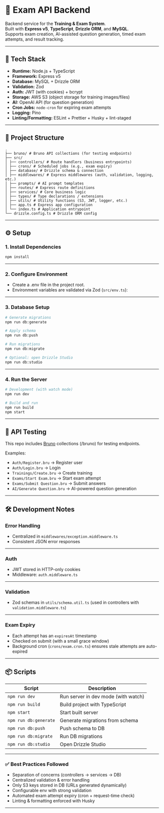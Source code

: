 # 📘 Exam API Backend

Backend service for the **Training & Exam System**.  
Built with **Express v5**, **TypeScript**, **Drizzle ORM**, and **MySQL**.  
Supports exam creation, AI-assisted question generation, timed exam attempts, and result tracking.

---

## 🚀 Tech Stack

- **Runtime:** Node.js + TypeScript
- **Framework:** Express v5
- **Database:** MySQL + Drizzle ORM
- **Validation:** Zod
- **Auth:** JWT (with cookies) + bcrypt
- **Storage:** AWS S3 (object storage for training images/files)
- **AI:** OpenAI API (for question generation)
- **Cron Jobs:** `node-cron` for expiring exam attempts
- **Logging:** Pino
- **Linting/Formatting:** ESLint + Prettier + Husky + lint-staged

---

## 📂 Project Structure

```
.
├── bruno/ # Bruno API collections (for testing endpoints)
├── src/
│ ├── controllers/ # Route handlers (business entrypoints)
│ ├── crons/ # Scheduled jobs (e.g., exam expiry)
│ ├── database/ # Drizzle schema & connection
│ ├── middlewares/ # Express middlewares (auth, validation, logging, etc.)
│ ├── prompts/ # AI prompt templates
│ ├── routes/ # Express route definitions
│ ├── services/ # Core business logic
│ ├── types/ # Type declarations / extensions
│ ├── utils/ # Utility functions (S3, JWT, logger, etc.)
│ ├── app.ts # Express app configuration
│ └── index.ts # Application entrypoint
└── drizzle.config.ts # Drizzle ORM config
```

---

## ⚙️ Setup

### 1. Install Dependencies

```bash
npm install
```

---

### 2. Configure Environment

- Create a .env file in the project root.
- Environment variables are validated via Zod (`src/env.ts`):

---

### 3. Database Setup

```bash
# Generate migrations
npm run db:generate

# Apply schema
npm run db:push

# Run migrations
npm run db:migrate

# Optional: open Drizzle Studio
npm run db:studio
```

---

### 4. Run the Server

```bash
# Development (with watch mode)
npm run dev

# Build and run
npm run build
npm start
```

---

## 🧪 API Testing

This repo includes [Bruno](https://www.usebruno.com) collections (/bruno) for testing endpoints.

Examples:

- `Auth/Register.bru` → Register user
- `Auth/Login.bru` → Login
- `Trainings/Create.bru` → Create training
- `Exams/Start Exam.bru` → Start exam attempt
- `Exams/Submit Question.bru` → Submit answers
- `AI/Generate Question.bru` → AI-powered question generation

---

## 🛠 Development Notes

### Error Handling

- Centralized in `middlewares/exception.middleware.ts`
- Consistent JSON error responses

---

### Auth

- JWT stored in HTTP-only cookies
- Middleware: `auth.middleware.ts`

---

### Validation

- Zod schemas in `utils/schema.util.ts` (used in controllers with `validation.middleware.ts`)

---

### Exam Expiry

- Each attempt has an `expiresAt` timestamp
- Checked on submit (with a small grace window)
- Background cron (`crons/exam.cron.ts`) ensures stale attempts are auto-expired

---

## 📦 Scripts

| Script                | Description                         |
| --------------------- | ----------------------------------- |
| `npm run dev`         | Run server in dev mode (with watch) |
| `npm run build`       | Build project with TypeScript       |
| `npm start`           | Start built server                  |
| `npm run db:generate` | Generate migrations from schema     |
| `npm run db:push`     | Push schema to DB                   |
| `npm run db:migrate`  | Run DB migrations                   |
| `npm run db:studio`   | Open Drizzle Studio                 |

---

### ✅ Best Practices Followed

- Separation of concerns (controllers → services → DB)
- Centralized validation & error handling
- Only S3 keys stored in DB (URLs generated dynamically)
- Configurable env with strong validation
- Automated exam attempt expiry (cron + request-time check)
- Linting & formatting enforced with Husky

---
